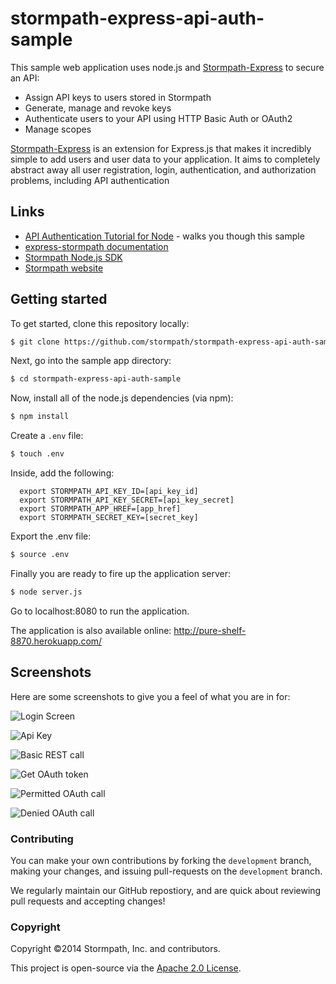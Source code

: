 # stormpath-express-api-auth-sample

This sample web application uses node.js and [Stormpath-Express](https://github.com/stormpath/stormpath-express) to secure an API:

+ Assign API keys to users stored in Stormpath 
+ Generate, manage and revoke keys
+ Authenticate users to your API using HTTP Basic Auth or OAuth2 
+ Manage scopes

[Stormpath-Express](https://github.com/stormpath/stormpath-express) is an extension for Express.js that makes it incredibly simple to add users and user data to your application. It aims to completely abstract away all user registration, login, authentication, and authorization problems, including API authentication

## Links
+ [API Authentication Tutorial for Node](https://stormpath.com/blog/express-sample-api-key-management/) - walks you though this sample
+ [express-stormpath documentation](http://docs.stormpath.com/nodejs/express/)
+ [Stormpath Node.js SDK](https://github.com/stormpath/stormpath-sdk-node)
+ [Stormpath website](http://stormpath.com/)

## Getting started

To get started, clone this repository locally:

```bash
$ git clone https://github.com/stormpath/stormpath-express-api-auth-sample
```
Next, go into the sample app directory:

```bash
$ cd stormpath-express-api-auth-sample
```

Now, install all of the node.js dependencies (via npm):
```bash
$ npm install
```

Create a `.env` file:
```bash
$ touch .env
```

Inside, add the following:
```
  export STORMPATH_API_KEY_ID=[api_key_id]
  export STORMPATH_API_KEY_SECRET=[api_key_secret]
  export STORMPATH_APP_HREF=[app_href]
  export STORMPATH_SECRET_KEY=[secret_key]
```
Export the .env file:
```bash
$ source .env
```

Finally you are ready to fire up the application server:
```bash
$ node server.js
```

Go to localhost:8080 to run the application.

The application is also available online: http://pure-shelf-8870.herokuapp.com/

## Screenshots

Here are some screenshots to give you a feel of what you are in for:

![Login Screen](https://github.com/stormpath/stormpath-express-api-auth-sample/raw/master/assets/loginscreen.png)

![Api Key](https://github.com/stormpath/stormpath-express-api-auth-sample/raw/master/assets/apikey.png)

![Basic REST call](https://github.com/stormpath/stormpath-express-api-auth-sample/raw/master/assets/basicrestcall.png)

![Get OAuth token](https://github.com/stormpath/stormpath-express-api-auth-sample/raw/master/assets/getoauthtoken.png)

![Permitted OAuth call](https://github.com/stormpath/stormpath-express-api-auth-sample/raw/master/assets/permittedoauth.png)

![Denied OAuth call](https://github.com/stormpath/stormpath-express-api-auth-sample/raw/master/assets/deniedoauth.png)


### Contributing 

You can make your own contributions by forking the <code>development</code> branch, making your changes, and issuing pull-requests on the <code>development</code> branch.

We regularly maintain our GitHub repostiory, and are quick about reviewing pull requests and accepting changes!

### Copyright ###

Copyright &copy;2014 Stormpath, Inc. and contributors.

This project is open-source via the [Apache 2.0 License](http://www.apache.org/licenses/LICENSE-2.0).

